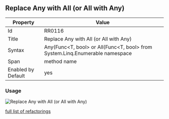 ## Replace Any with All (or All with Any)

Property | Value
--- | --- 
Id | RR0116
Title | Replace Any with All \(or All with Any\)
Syntax | Any\(Func\<T, bool\> or All\(Func\<T, bool\> from System\.Linq\.Enumerable namespace
Span | method name
Enabled by Default | yes

### Usage

![Replace Any with All \(or All with Any\)](../../images/refactorings/ReplaceAnyWithAllOrAllWithAny.png)

[full list of refactorings](Refactorings.md)
